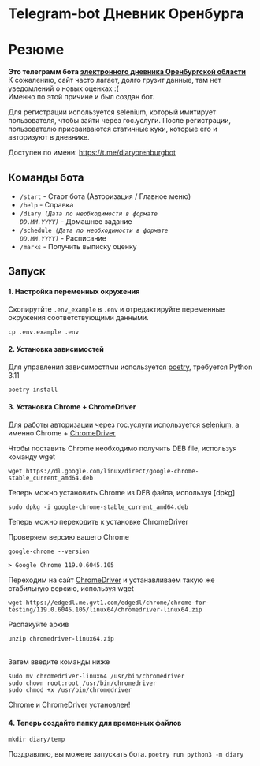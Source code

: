
# Telegram-bot <b>Дневник Оренбурга</b>
# <b>Резюме</b>
<b>Это телеграмм бота <a href="https://de.edu.orb.ru">электронного дневника Оренбургской области</a></b><br>
К сожалению, сайт часто лагает, долго грузит данные, там нет уведомлений о новых оценках :(<br>
Именно по этой причине и был создан бот.

Для регистрации используется selenium, который имитирует пользователя, чтобы зайти через гос.услуги. После регистрации, пользователю присваиваются статичные куки, которые его и авторизуют в дневнике.

Доступен по имени: https://t.me/diaryorenburgbot

## <b>Команды бота</b>

* <code>/start</code> - Старт бота (Авторизация / Главное меню)<br>
* <code>/help</code> - Справка<br>
* <code>/diary <i>(Дата по необходимости в формате DD.MM.YYYY)</i></code> - Домашнее задание<br>
* <code>/schedule <i>(Дата по необходимости в формате DD.MM.YYYY)</i></code> - Расписание<br>
* <code>/marks</code> - Получить выписку оценку


## Запуск 
#### 1. Настройка переменных окружения
Скопирутйте <code>.env_example</code> в <code>.env</code> и отредактируйте переменные окружения соответствующими данными.

```
cp .env.example .env
```

#### 2. Установка зависимостей
Для управления зависимостями используется [poetry](https://python-poetry.org/), требуется Python 3.11<br>

```
poetry install
```

#### 3. Установка Chrome + ChromeDriver 
Для работы авторизации через гос.услуги используется [selenium](https://www.selenium.dev/), а именно Chrome + [ChromeDriver](https://googlechromelabs.github.io/chrome-for-testing/)

Чтобы поставить Chrome необходимо получить DEB file, используя команду wget<br>

```
wget https://dl.google.com/linux/direct/google-chrome-stable_current_amd64.deb
```

Теперь можно установить Chrome из DEB файла, используя [dpkg]<br>

```
sudo dpkg -i google-chrome-stable_current_amd64.deb
```

Теперь можно переходить к установке ChromeDriver

Проверяем версию вашего Chrome<br>
```
google-chrome --version

> Google Chrome 119.0.6045.105
```

Переходим на сайт [ChromeDriver](https://chromedriver.chromium.org/downloads/) и устанавливаем такую же стабильную версию, используя wget<br>

```
wget https://edgedl.me.gvt1.com/edgedl/chrome/chrome-for-testing/119.0.6045.105/linux64/chromedriver-linux64.zip
```

Распакуйте архив<br>

```
unzip chromedriver-linux64.zip
```
<br>
Затем введите команды ниже<br>

```
sudo mv chromedriver-linux64 /usr/bin/chromedriver
sudo chown root:root /usr/bin/chromedriver
sudo chmod +x /usr/bin/chromedriver
```

Chrome и ChromeDriver установлен!<br>
#### 4. Теперь создайте папку для временных файлов<br>

```mkdir diary/temp```<br>

Поздравляю, вы можете запускать бота.
```poetry run python3 -m diary```

